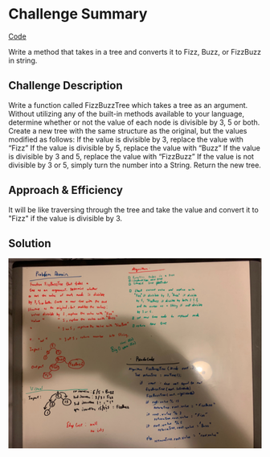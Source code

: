 # Challenge Summary
<!-- Short summary or background information -->
[Code](/code401challenges/src/main/java/code401challenges/utilities/FizzBuzzTree.java)

Write a method that takes in a tree and converts it to Fizz, Buzz, or FizzBuzz in string.
## Challenge Description
<!-- Description of the challenge -->
Write a function called FizzBuzzTree which takes a tree as an argument.
Without utilizing any of the built-in methods available to your language, determine whether or not the value of each node is divisible by 3, 5 or both. Create a new tree with the same structure as the original, but the values modified as follows:
If the value is divisible by 3, replace the value with “Fizz”
If the value is divisible by 5, replace the value with “Buzz”
If the value is divisible by 3 and 5, replace the value with “FizzBuzz”
If the value is not divisible by 3 or 5, simply turn the number into a String.
Return the new tree.
## Approach & Efficiency
<!-- What approach did you take? Why? What is the Big O space/time for this approach? -->

It will be like traversing through the tree and take the value and convert it to "Fizz" if the value is divisible by 3.

## Solution
<!-- Embedded whiteboard image -->
![](../assets/fizzbuzztree.jpg)